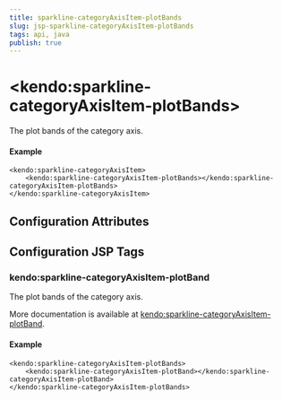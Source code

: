 ```yaml
---
title: sparkline-categoryAxisItem-plotBands
slug: jsp-sparkline-categoryAxisItem-plotBands
tags: api, java
publish: true
---
```


# \<kendo:sparkline-categoryAxisItem-plotBands\>

The plot bands of the category axis.

#### Example
    <kendo:sparkline-categoryAxisItem>
        <kendo:sparkline-categoryAxisItem-plotBands></kendo:sparkline-categoryAxisItem-plotBands>
    </kendo:sparkline-categoryAxisItem>

## Configuration Attributes


##  Configuration JSP Tags

### kendo:sparkline-categoryAxisItem-plotBand

The plot bands of the category axis.

More documentation is available at [kendo:sparkline-categoryAxisItem-plotBand](sparkline/categoryaxisitem-plotband).

#### Example

    <kendo:sparkline-categoryAxisItem-plotBands>
        <kendo:sparkline-categoryAxisItem-plotBand></kendo:sparkline-categoryAxisItem-plotBand>
    </kendo:sparkline-categoryAxisItem-plotBands>

